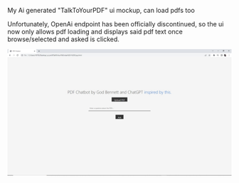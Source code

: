 My Ai generated "TalkToYourPDF" ui mockup,  can load pdfs too



Unfortunately, OpenAi endpoint has been officially discontinued, so the ui now only allows pdf loading and displays said pdf text once browse/selected and asked is clicked.


![image](https://github.com/g0dEngineer/AI_GENERATED_WEB_UI_PDF_READER/blob/main/ai%20generated%20-%20talk%20to%20your%20pdf%20ui%20design.jpg?raw=true)
